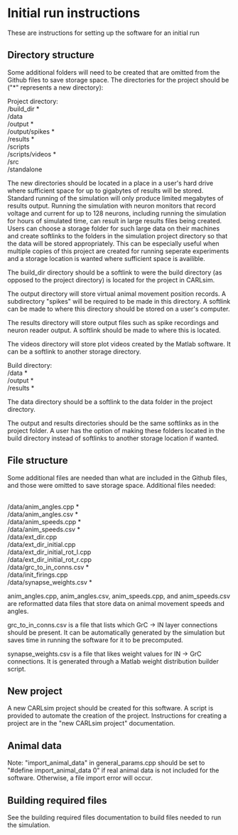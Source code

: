 Initial run instructions
========================

These are instructions for setting up the software for an initial run

## Directory structure

Some additional folders will need to be created that are omitted from the Github files to save storage space. The directories for the project should be ("\*" represents a new directory):

Project directory:
<br>/build_dir \*
<br>/data
<br>/output \*
<br>/output/spikes \*
<br>/results \*
<br>/scripts
<br>/scripts/videos \*
<br>/src
<br>/standalone

The new directories should be located in a place in a user's hard drive where sufficient space for up to gigabytes of results will be stored. Standard running of the simulation will only produce limited megabytes of results output. Running the simulation with neuron monitors that record voltage and current for up to 128 neurons, including running the simulation for hours of simulated time, can result in large results files being created. Users can choose a storage folder for such large data on their machines and create softlinks to the folders in the simulation project directory so that the data will be stored appropriately. This can be especially useful when multiple copies of this project are created for running seperate experiments and a storage location is wanted where sufficient space is availible.

The build_dir directory should be a softlink to were the build directory (as opposed to the project directory) is located for the project in CARLsim.

The output directory will store virtual animal movement position records. A subdirectory "spikes" will be required to be made in this directory. A softlink can be made to where this directory should be stored on a user's computer. 

The results directory will store output files such as spike recordings and neuron reader output. A softlink should be made to where this is located.

The videos directory will store plot videos created by the Matlab software. It can be a softlink to another storage directory.

Build directory:
<br>/data \*
<br>/output \*
<br>/results \*

The data directory should be a softlink to the data folder in the project directory.

The output and results directories should be the same softlinks as in the project folder. A user has the option of making these folders located in the build directory instead of softlinks to another storage location if wanted.

## File structure

Some additional files are needed than what are included in the Github files, and those were omitted to save storage space. Additional files needed:

<br>/data/anim_angles.cpp \*
<br>/data/anim_angles.csv \*
<br>/data/anim_speeds.cpp \*
<br>/data/anim_speeds.csv \*
<br>/data/ext_dir.cpp
<br>/data/ext_dir_initial.cpp
<br>/data/ext_dir_initial_rot_l.cpp
<br>/data/ext_dir_initial_rot_r.cpp
<br>/data/grc_to_in_conns.csv \*
<br>/data/init_firings.cpp
<br>/data/synapse_weights.csv \*

anim_angles.cpp, anim_angles.csv, anim_speeds.cpp, and anim_speeds.csv are reformatted data files that store data on animal movement speeds and angles.

grc_to_in_conns.csv is a file that lists which GrC -> IN layer connections should be present. It can be automatically generated by the simulation but saves time in running the software for it to be precomputed.

synapse_weights.csv is a file that likes weight values for IN -> GrC connections. It is generated through a Matlab weight distribution builder script.

## New project

A new CARLsim project should be created for this software. A script is provided to automate the creation of the project. Instructions for creating a project are in the "new CARLsim project" documentation.

## Animal data

Note: "import_animal_data" in general_params.cpp should be set to "#define import_animal_data 0" if real animal data is not included for the software. Otherwise, a file import error will occur.

## Building required files

See the building required files documentation to build files needed to run the simulation.
